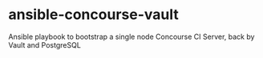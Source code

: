 # ansible-concourse-vault
Ansible playbook to bootstrap a single node Concourse CI Server, back by Vault and PostgreSQL